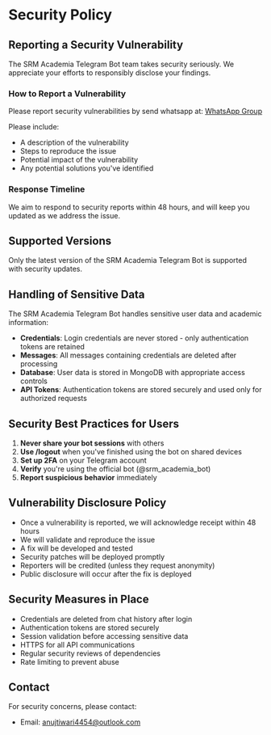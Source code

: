 # Security Policy

## Reporting a Security Vulnerability

The SRM Academia Telegram Bot team takes security seriously. We appreciate your efforts to responsibly disclose your findings.

### How to Report a Vulnerability

Please report security vulnerabilities by send whatsapp at:
[WhatsApp Group](https://chat.whatsapp.com/Jm1WyAiunsxGqrMkw0dVLb)

Please include:
- A description of the vulnerability
- Steps to reproduce the issue
- Potential impact of the vulnerability
- Any potential solutions you've identified

### Response Timeline

We aim to respond to security reports within 48 hours, and will keep you updated as we address the issue.

## Supported Versions

Only the latest version of the SRM Academia Telegram Bot is supported with security updates.

## Handling of Sensitive Data

The SRM Academia Telegram Bot handles sensitive user data and academic information:

- **Credentials**: Login credentials are never stored - only authentication tokens are retained
- **Messages**: All messages containing credentials are deleted after processing
- **Database**: User data is stored in MongoDB with appropriate access controls
- **API Tokens**: Authentication tokens are stored securely and used only for authorized requests

## Security Best Practices for Users

1. **Never share your bot sessions** with others
2. **Use /logout** when you've finished using the bot on shared devices
3. **Set up 2FA** on your Telegram account
4. **Verify** you're using the official bot (@srm_academia_bot)
5. **Report suspicious behavior** immediately

## Vulnerability Disclosure Policy

- Once a vulnerability is reported, we will acknowledge receipt within 48 hours
- We will validate and reproduce the issue
- A fix will be developed and tested
- Security patches will be deployed promptly
- Reporters will be credited (unless they request anonymity)
- Public disclosure will occur after the fix is deployed

## Security Measures in Place

- Credentials are deleted from chat history after login
- Authentication tokens are stored securely
- Session validation before accessing sensitive data
- HTTPS for all API communications
- Regular security reviews of dependencies
- Rate limiting to prevent abuse

## Contact

For security concerns, please contact:
- Email: anujtiwari4454@outlook.com
